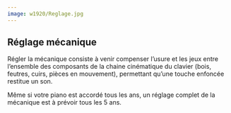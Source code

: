 ```yaml
---
image: w1920/Reglage.jpg
---
```


## Réglage mécanique

Régler la mécanique consiste à venir compenser l’usure et les jeux entre l’ensemble des composants de la chaine cinématique du clavier (bois, feutres, cuirs, pièces en mouvement), permettant qu’une touche enfoncée restitue un son.

Même si votre piano est accordé tous les ans, un réglage complet de la mécanique est à prévoir tous les 5 ans.
